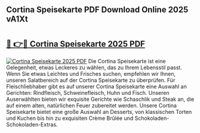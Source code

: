 ## Cortina Speisekarte PDF Download Online 2025 vA1Xt

# <h2><a href="http://gc9bxtb.nevu.top/?p=Cortina+Speisekarte">🔗 👉🔴 Cortina Speisekarte 2025 PDF</a></h2>

[![Cortina Speisekarte 2025 PDF](https://i.imgur.com/dBaPXMq.png)](http://gc9bxtb.nevu.top/?p=Cortina+Speisekarte)
Die Cortina Speisekarte ist eine Gelegenheit, etwas Leckeres zu wählen, das zu Ihrem Lebensstil passt. Wenn Sie etwas Leichtes und Frisches suchen, empfehlen wir Ihnen, unseren Salatbereich auf der Cortina Speisekarte zu überprüfen. Für Fleischliebhaber gibt es auf unserer Cortina Speisekarte eine Auswahl an Gerichten: Rindfleisch, Schweinefleisch, Huhn und Fisch. Unseren Auserwählten bieten wir exquisite Gerichte wie Schaschlik und Steak an, die auf einem alten, natürlichen Feuer zubereitet werden. Unsere Cortina Speisekarte bietet eine große Auswahl an Desserts, von klassischen Torten und Kuchen bis hin zu exquisiten Crème Brûlée und Schokoladen-Schokoladen-Extras.

